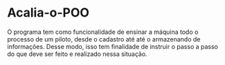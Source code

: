 # Acalia-o-POO
O programa tem como funcionalidade de ensinar a máquina todo o processo de um piloto, desde o cadastro até até o armazenando de informações. Desse modo, isso tem finalidade de instruir o passo a passo do que deve ser feito e realizado nessa situação.
